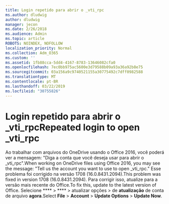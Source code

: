 ```yaml
---
title: Login repetido para abrir o _vti_rpc
ms.author: dludwig
author: dludwig
manager: jecon
ms.date: 2/26/2018
ms.audience: Admin
ms.topic: article
ROBOTS: NOINDEX, NOFOLLOW
localization_priority: Normal
ms.collection: Adm_O365
ms.custom: ''
ms.assetid: 1fb88cca-5dd4-4167-8783-13646082cfa0
ms.openlocfilehash: 7ec0bb975ac5600e3d79588b09a93a36a92b8e75
ms.sourcegitcommit: 03a156a9c9740521155a30775492c7dff0982588
ms.translationtype: MT
ms.contentlocale: pt-BR
ms.lasthandoff: 03/22/2019
ms.locfileid: "30755826"
---
```

# <a name="repeated-login-to-open-vtirpc"></a><span data-ttu-id="4de41-102">Login repetido para abrir o _vti_rpc</span><span class="sxs-lookup"><span data-stu-id="4de41-102">Repeated login to open _vti_rpc</span></span>

<span data-ttu-id="4de41-103">Ao trabalhar com arquivos do OneDrive usando o Office 2016, você poderá ver a mensagem: "Diga a conta que você deseja usar para abrir o _vti_rpc".</span><span class="sxs-lookup"><span data-stu-id="4de41-103">When working on OneDrive files using Office 2016, you may see the message: "Tell us the account you want to use to open _vti_rpc."</span></span> <span data-ttu-id="4de41-104">Esse problema foi corrigido na versão 1708 (16.0.8431.2094).</span><span class="sxs-lookup"><span data-stu-id="4de41-104">This problem was fixed in version 1708 (16.0.8431.2094).</span></span> <span data-ttu-id="4de41-105">Para corrigir isso, atualize para a versão mais recente do Office.</span><span class="sxs-lookup"><span data-stu-id="4de41-105">To fix this, update to the latest version of Office.</span></span> <span data-ttu-id="4de41-106">Selecione \*\*\*\* \> \*\*\*\* \> atualizar opções \> de **atualização** de conta de arquivo **agora**.</span><span class="sxs-lookup"><span data-stu-id="4de41-106">Select **File** \> **Account** \> **Update Options** \> **Update Now**.</span></span>
  

